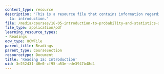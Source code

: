 ```yaml
---
content_type: resource
description: 'This is a resource file that contains information regarding reading
  1a: introduction.'
file: /media/courses/18-05-introduction-to-probability-and-statistics-spring-2014/3e23243140e0cf95a53eede3947b48d4_MIT18_05S14_Reading1a.pdf
file_type: application/pdf
learning_resource_types:
- Readings
ocw_type: OCWFile
parent_title: Readings
parent_type: CourseSection
resourcetype: Document
title: 'Reading 1a: Introduction'
uid: 3e232431-40e0-cf95-a53e-ede3947b48d4
---
```

